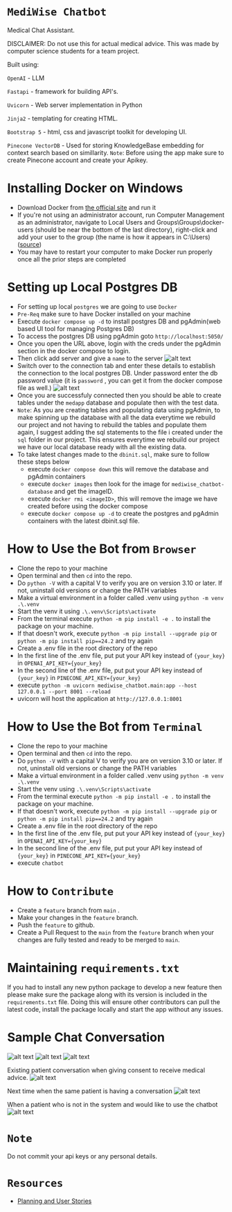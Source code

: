 # `MediWise Chatbot`
Medical Chat Assistant.

DISCLAIMER: Do not use this for actual medical advice.  This was made by computer science students for a team project.

Built using:

`OpenAI` - LLM

`Fastapi` - framework for building API's.

`Uvicorn` - Web server implementation in Python

`Jinja2` - templating for creating HTML.

`Bootstrap 5` - html, css and javascript toolkit for developing UI.

`Pinecone VectorDB` - Used for storing KnowledgeBase embedding for context search based on simillarity. `Note`: Before using the app make sure to create Pinecone account and create your Apikey.


# Installing Docker on Windows
- Download Docker from [the official site](https://www.docker.com/products/docker-desktop/) and run it
- If you're not using an administrator account, run Computer Management as an administrator, navigate to Local Users and Groups\Groups\docker-users (should be near the bottom of the last directory), right-click and add your user to the group (the name is how it appears in C:\Users) ([source](https://stackoverflow.com/questions/58663920/can-i-run-docker-desktop-on-windows-without-admin-privileges))
- You may have to restart your computer to make Docker run properly once all the prior steps are completed

# Setting up Local Postgres DB
- For setting up local `postgres` we are going to use `Docker`
- `Pre-Req` make sure to have Docker installed on your machine
- Execute `docker compose up -d` to install postgres DB and pgAdmin(web based UI tool for managing Postgres DB)
- To access the postgres DB using pgAdmin goto `http://localhost:5050/`
- Once you open the URL above, login with the creds under the pgAdmin section in the docker compose to login.
- Then click add server and give a `name` to the server
  ![alt text](images/image.png)
- Switch over to the connection tab and enter these details to establish the connection to the local postgres DB. Under password enter the db password value (it is `password` , you can get it from the docker compose file as well.)
  ![alt text](images/image-1.png)
- Once you are successfuly connected then you should be able to create tables under the `medapp` database and populate then with the test data.
- `Note`: As you are creating tables and populating data using pgAdmin, to make spinning up the database with all the data everytime we rebuild our project and not having to rebuild the tables and populate them again, I suggest adding the sql statements to the file i created under the `sql` folder in our project.  This ensures everytime we rebuild our project we have our local database ready with all the existing data.
- To take latest changes made to the `dbinit.sql`, make sure to follow these steps below
   - execute `docker compose down` this will remove the database and pgAdmin containers
   - execute `docker images` then look for the image for `mediwise_chatbot-database` and get the imageID.
   - execute `docker rmi <imageID>`, this will remove the image we have created before using the docker compose
   - execute `docker compose up -d` to create the postgres and pgAdmin containers with the latest dbinit.sql file.
 

# How to Use the Bot from `Browser`
- Clone the repo to your machine
- Open terminal and then `cd` into the repo.
- Do `python -V` with a capital V to verify you are on version 3.10 or later.  If not, uninstall old versions or change the PATH variables
- Make a virtual environment in a folder called .venv using `python -m venv .\.venv`
- Start the venv it using `.\.venv\Scripts\activate`
- From the terminal execute `python -m pip install -e .` to install the package on your machine.
- If that doesn't work, execute `python -m pip install --upgrade pip` or `python -m pip install pip==24.2` and try again
- Create a .env file in the root directory of the repo
- In the first line of the .env file, put put your API key instead of `{your_key}` in `OPENAI_API_KEY={your_key}`
- In the second line of the .env file, put put your API key instead of `{your_key}` in `PINECONE_API_KEY={your_key}`
- execute `python -m uvicorn mediwise_chatbot.main:app --host 127.0.0.1 --port 8001 --reload`
- uvicorn will host the application at `http://127.0.0.1:8001`


# How to Use the Bot from `Terminal`
- Clone the repo to your machine
- Open terminal and then `cd` into the repo.
- Do `python -V` with a capital V to verify you are on version 3.10 or later.  If not, uninstall old versions or change the PATH variables
- Make a virtual environment in a folder called .venv using `python -m venv .\.venv`
- Start the venv using `.\.venv\Scripts\activate`
- From the terminal execute `python -m pip install -e .` to install the package on your machine.
- If that doesn't work, execute `python -m pip install --upgrade pip` or `python -m pip install pip==24.2` and try again
- Create a .env file in the root directory of the repo
- In the first line of the .env file, put put your API key instead of `{your_key}` in `OPENAI_API_KEY={your_key}`
- In the second line of the .env file, put put your API key instead of `{your_key}` in `PINECONE_API_KEY={your_key}`
- execute `chatbot`


# How to `Contribute`

- Create a `feature` branch from `main` .
- Make your changes in the `feature` branch.
- Push the `feature` to github.
- Create a Pull Request to the `main` from the `feature` branch when your changes are fully tested and ready to be merged to `main`.


# Maintaining `requirements.txt`

If you had to install any new python package to develop a new feature then please make sure the package along with its version is included in the `requirements.txt` file. Doing this will ensure other contributors can pull the latest code, install the package locally and start the app without any issues.

# Sample Chat Conversation

![alt text](images/image-4.png)
![alt text](images/image-5.png)
![alt text](images/image-6.png)

Existing patient conversation when giving consent to receive medical advice.
![alt text](images/image-7.png)

Next time when the same patient is having a conversation 
![alt text](images/image-8.png)

When a patient who is not in the system and would like to use the chatbot
![alt text](images/image-9.png)
# `Note`

Do not commit your api keys or any personal details.


# `Resources`
- [Planning and User Stories](https://lucid.app/lucidspark/40dc780b-0a4b-4243-ae61-28290dc36111/edit?invitationId=inv_a7c6313a-3322-4a40-92af-773b961cd35c&page=0_0#)